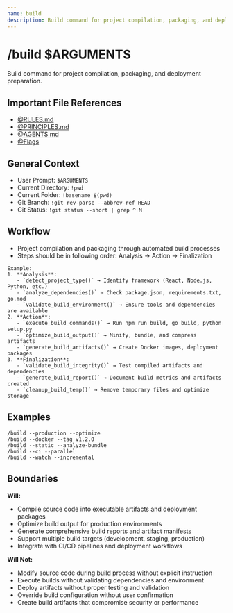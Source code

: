 ```yaml
---
name: build
description: Build command for project compilation, packaging, and deployment preparation
---
```


# /build $ARGUMENTS

Build command for project compilation, packaging, and deployment preparation.

## Important File References
- [@RULES.md](../RULES.md)
- [@PRINCIPLES.md](../PRINCIPLES.md)
- [@AGENTS.md](../AGENTS.md)
- [@Flags](../FLAGS.md)

## General Context

- User Prompt: 
`$ARGUMENTS`
- Current Directory: 
`!pwd`
- Current Folder: 
`!basename $(pwd)`
- Git Branch: 
`!git rev-parse --abbrev-ref HEAD`
- Git Status: 
`!git status --short | grep ^ M`

## Workflow
- Project compilation and packaging through automated build processes
- Steps should be in following order: Analysis → Action → Finalization

```
Example:
1. **Analysis**:
   - `detect_project_type()` → Identify framework (React, Node.js, Python, etc.)
   - `analyze_dependencies()` → Check package.json, requirements.txt, go.mod
   - `validate_build_environment()` → Ensure tools and dependencies are available
2. **Action**:
   - `execute_build_commands()` → Run npm run build, go build, python setup.py
   - `optimize_build_output()` → Minify, bundle, and compress artifacts
   - `generate_build_artifacts()` → Create Docker images, deployment packages
3. **Finalization**:
   - `validate_build_integrity()` → Test compiled artifacts and dependencies
   - `generate_build_report()` → Document build metrics and artifacts created
   - `cleanup_build_temp()` → Remove temporary files and optimize storage
```

## Examples
```
/build --production --optimize
/build --docker --tag v1.2.0
/build --static --analyze-bundle
/build --ci --parallel
/build --watch --incremental
```

## Boundaries

**Will:**
- Compile source code into executable artifacts and deployment packages
- Optimize build output for production environments
- Generate comprehensive build reports and artifact manifests
- Support multiple build targets (development, staging, production)
- Integrate with CI/CD pipelines and deployment workflows

**Will Not:**
- Modify source code during build process without explicit instruction
- Execute builds without validating dependencies and environment
- Deploy artifacts without proper testing and validation
- Override build configuration without user confirmation
- Create build artifacts that compromise security or performance
